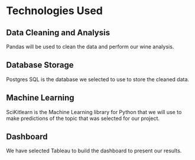 # Technologies Used
## Data Cleaning and Analysis
Pandas will be used to clean the data and perform our wine analysis.

## Database Storage
Postgres SQL is the database we selected to use to store the cleaned data.

## Machine Learning
SciKitlearn is the Machine Learning library for Python that we will use to make predictions of the topic that was selected for our project.

## Dashboard
We have selected Tableau to build the dashboard to present our results.